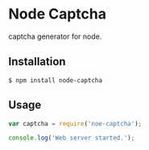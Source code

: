 # Node Captcha

captcha generator for node.

## Installation

	$ npm install node-captcha

## Usage 

```javascript
var captcha = require('noe-captcha');

console.log('Web server started.');
```